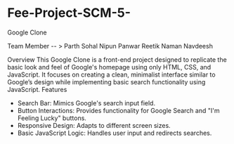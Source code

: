 # Fee-Project-SCM-5-
Google Clone

Team Member -- >
Parth Sohal 
Nipun Panwar 
Reetik 
Naman 
Navdeesh 

Overview
This Google Clone is a front-end project designed to replicate the basic look and feel of Google's homepage using only HTML, CSS, and JavaScript. It focuses on creating a clean, minimalist interface similar to Google’s design while implementing basic search functionality using JavaScript.
Features
- Search Bar: Mimics Google's search input field.
- Button Interactions: Provides functionality for Google Search and "I'm Feeling Lucky" buttons.
- Responsive Design: Adapts to different screen sizes.
- Basic JavaScript Logic: Handles user input and redirects searches.


